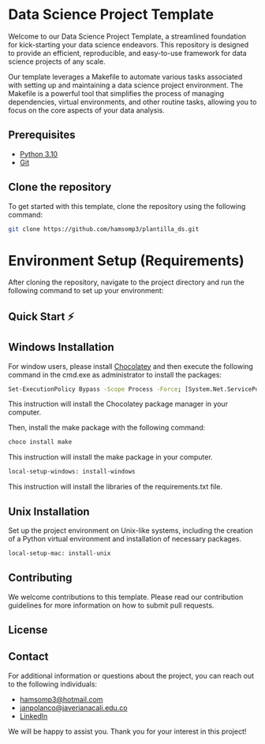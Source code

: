 # Data Science Project Template

Welcome to our Data Science Project Template, a streamlined foundation for kick-starting your data science endeavors. This repository is designed to provide an efficient, reproducible, and easy-to-use framework for data science projects of any scale.

Our template leverages a Makefile to automate various tasks associated with setting up and maintaining a data science project environment. The Makefile is a powerful tool that simplifies the process of managing dependencies, virtual environments, and other routine tasks, allowing you to focus on the core aspects of your data analysis.

## Prerequisites

- [Python 3.10](https://www.python.org/downloads/release/python-3100/)
- [Git](https://git-scm.com/downloads)



## Clone the repository

To get started with this template, clone the repository using the following command:

```sh
git clone https://github.com/hamsomp3/plantilla_ds.git
```

# Environment Setup (Requirements)

After cloning the repository, navigate to the project directory and run the following command to set up your environment:

## Quick Start ⚡

## Windows Installation

For window users, please install [Chocolatey](https://chocolatey.org/install) and then execute the following command in the cmd.exe as administrator to install the packages:

```sh
Set-ExecutionPolicy Bypass -Scope Process -Force; [System.Net.ServicePointManager]::SecurityProtocol = [System.Net.ServicePointManager]::SecurityProtocol -bor 3072; iex ((New-Object System.Net.WebClient).DownloadString('https://community.chocolatey.org/install.ps1'))
```
This instruction will install the Chocolatey package manager in your computer.

Then, install the make package with the following command:

```sh
choco install make
```

This instruction will install the make package in your computer.


```sh
local-setup-windows: install-windows
```

This instruction will install the libraries of the requirements.txt file.

## Unix Installation

Set up the project environment on Unix-like systems, including the creation of a Python virtual environment and installation of necessary packages.

```sh
local-setup-mac: install-unix
```

## Contributing
We welcome contributions to this template. Please read our contribution guidelines for more information on how to submit pull requests.

## License

## Contact

For additional information or questions about the project, you can reach out to the following individuals:

- hamsomp3@hotmail.com
- janpolanco@javerianacali.edu.co
- [LinkedIn](https://www.linkedin.com/in/jan-polanco-velasco/)

We will be happy to assist you. Thank you for your interest in this project!